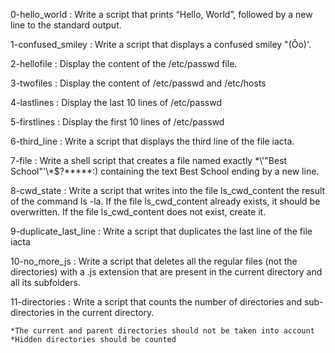 0-hello_world : Write a script that prints “Hello, World”, followed by a new line to the standard output.

1-confused_smiley : Write a script that displays a confused smiley "(Ôo)'.

2-hellofile : Display the content of the /etc/passwd file.

3-twofiles : Display the content of /etc/passwd and /etc/hosts

4-lastlines : Display the last 10 lines of /etc/passwd

5-firstlines : Display the first 10 lines of /etc/passwd

6-third_line : Write a script that displays the third line of the file iacta.

7-file : Write a shell script that creates a file named exactly \*\\'"Best School"\'\\*$\?\*\*\*\*\*:) containing the text Best School ending by a new line.

8-cwd_state : Write a script that writes into the file ls_cwd_content the result of the command ls -la. If the file ls_cwd_content already exists, it should be overwritten. If the file ls_cwd_content does not exist, create it.

9-duplicate_last_line : Write a script that duplicates the last line of the file iacta

10-no_more_js : Write a script that deletes all the regular files (not the directories) with a .js extension that are present in the current directory and all its subfolders.

11-directories : Write a script that counts the number of directories and sub-directories in the current directory.

	*The current and parent directories should not be taken into account
	*Hidden directories should be counted
